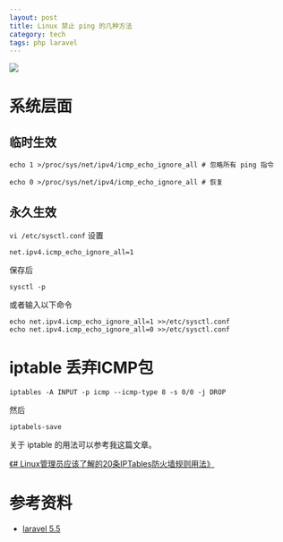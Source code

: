 ```yaml
---
layout: post
title: Linux 禁止 ping 的几种方法
category: tech
tags: php laravel
---
```

![](https://cdn.kelu.org/blog/tags/linux.jpg)

# 系统层面

## 临时生效

	echo 1 >/proc/sys/net/ipv4/icmp_echo_ignore_all # 忽略所有 ping 指令

	echo 0 >/proc/sys/net/ipv4/icmp_echo_ignore_all # 恢复

## 永久生效

`vi /etc/sysctl.conf` 设置

	net.ipv4.icmp_echo_ignore_all=1

保存后

`sysctl -p`

或者输入以下命令
	
	echo net.ipv4.icmp_echo_ignore_all=1 >>/etc/sysctl.conf
	echo net.ipv4.icmp_echo_ignore_all=0 >>/etc/sysctl.conf

# iptable 丢弃ICMP包

	iptables -A INPUT -p icmp --icmp-type 8 -s 0/0 -j DROP

然后

	iptabels-save

关于 iptable 的用法可以参考我这篇文章。

[《# Linux管理员应该了解的20条IPTables防火墙规则用法》](https://blog.kelu.org/tech/2017/04/07/iptables-firewall-rules-examples.html)
# 参考资料

* [laravel 5.5](https://d.laravel-china.org/docs/5.5/) 
